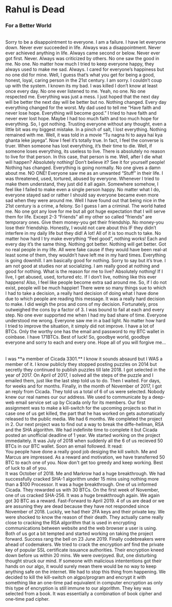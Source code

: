 # Rahul is Dead
### For a Better World
<br>
Sorry to be a disappointment to everyone. I am a failure. I have let everyone down. Never ever succeeded in life. Always was a disappointment. Never ever achieved anything in life. Always came second or below. Never ever got first. Never. Always was criticized by others. No one saw the good in me. No one. No matter how much I tried to keep everyone happy, they always used to make me sad. Always. I cared for everyone’s happiness but no one did for mine. Well, I guess that’s what you get for being a good, honest, loyal, caring person in the 21st century. I am sorry. I couldn’t coup up with the system. I known its my bad. I was killed I don’t know at least once every day. No one ever listened to me. Yeah, no one. No one respected me. Everything was just a mess. I just hoped that the next day will be better the next day will be better but no. Nothing changed. Every day everything changed for the worst. My dad used to tell me “Have faith and never lose hope. Everything will become good.” I tried to have faith and never ever lost hope. Maybe I had too much faith and too much hope for everything. So, I got nothing. Trusting everyone without any thought, even a little bit was my biggest mistake. In a pinch of salt, I lost everything. Nothing remained with me. Well, it was told in a movie “Tu nagna hi to aaya hai kya ghanta leke jayega”. Now I feel it’s totally true. In fact, I feel the converse is truer. When someone has lost everything, it’s their time to die. Well, if someone loses everything, its useless to live. There is absolutely no reason to live for that person. In this case, that person is me. Well, after I die what will happen? Absolutely nothing! Don’t believe it? See it for yourself people! Nothing has changed. Everything is going normally. No one gives a damn about me. NO ONE! Everyone saw me as an unwanted “Stuff” in their life. I was threatened, used, tortured, abused by everyone. Whenever I tried to make them understand, they just did it all again. Somewhere somehow, I feel like I failed to make even a single person happy. No matter what I do, everyone stayed sad or rather I should say everyone became even more sad when they were around me. Well I have found out that being nice in the 21st century is a crime, a felony. So I guess I am a criminal. The world hated me. No one got any love for me but all got huge expectation that I will serve them for life. Except 2-3 “Friends” all my other so called “friends” are temporary ones. Give them money-you get their friendship. No money-you lose their friendship. Honestly, I would not care about this IF they didn’t interfere in my daily life but they did! A lot! All of it is too much to take. No matter how hard I try make everything “Feel good”, nothing works! Each and every day it’s the same thing. Nothing got better. Nothing will get better. Got no real people in my life. All were fake cause if they would have been real-at least some of them, they wouldn’t have left me in my hard times. Everything is going downhill. I am basically good for nothing. Sorry to say but it’s true. I am not good at studies nor at socializing. I am really good at nothing and good for nothing.  What is the reason for me to live? Absolutely nothing! If I live, I get abused, used, tortured etc. If I don’t live, nothing like this ever happens! Also, I feel like people become extra sad around me. So, if I do not exist, people will be much happier! There were so many things sue to which I had to take a decision, a really hard decision of doing what I have done due to which people are reading this message. It was a really hard decision to make. I did weigh the pros and cons of my decision. Fortunately, pros outweighed the cons by a factor of 3. I was bound to fail at each and every step. No one ever supported me when I had my bad share of time. Everyone understood me wrong. Everyone saw me in a bad light. No matter how hard I tried to improve the situation, it simply did not improve. I have a lot of BTCs. Only the worthy one has the email and password to my BTC wallet in coinbase. I have 171BTCs. Best of luck! So, goodbye world, goodbye everyone and sorry to each and every one. Hope all of you will forgive me...
<br>
<br>
<br>
I was **a member of Cicada 3301.** I know it sounds absaurd but I WAS a member of it. I know publicly they stopped posting puzzles on 2014 but secretly they continued to publish puzzles till late 2018. I got selected in the year of 2017. On April of 2017, I solved all the steps of the puzzle and I emailed them, just like the last step told us to do. Then I waited. For days, for weeks and for months. Finally, in the month of November of 2017, I got an reply from Cicada. They told us a total of 6 of us were selected. Nobody knew our real names our our address. We used to communicate by a deep-web email service set up by Cicada only for its members. Our first assignment was to make a kill-switch for the upcoming projects so that in case one of us get killed, the part that he has worked on gets automatically released to the public media. We had 6 months. We completed the project in 2. Our next project was to find out a way to break the diffe-hellman, RSA and the SHA algorithm. We had indefinite time to complete it but Cicada posted an unofficial deadline of 1 year. We started working on the project immedaitely. It was July of 2018 when suddenly all the 6 of us recieved 50 BTCs in our BTC wallet. Soon an email followed. It read:
<br>
You people have done a really good job desiging the kill switch. Me and Marcus are impressed. As a reward and motivation, we have transferred 50 BTC to each one of you. Now don't get too greedy and keep working. Best of luck to all of you.
<br>
It was October of 2018. Me and Markrow had a huge breakthrough. We had successfully cracked SHA-1 algorithm under 15 mins using nothing more than a $100 Processor. It was a huge breakthrough. One of us informed Cicada. They rewarded us with 30 BTCs. On the first week of November, one of us cracked SHA-256. It was a huge breakthrough again. We again got 30 BTC as a reward. Fast-Forward to April 2019. 4 of us are dead or we are assuning they are dead because they have not responded since November of 2018. Luckily, we had their 2FA keys and their private key. We were shocked to know the reason of their death. They actually came really close to cracking the RSA algorithm that is used in encrypting communications between website and the web browser a user is using. Both of us got a bit tempted and started working on taking the project forward. Success rang the bell on 23 June 2019. Finally codebreakers were ahead of codemakers. We tried to crack the encryption anf find the private key of popular SSL certificate issuance authorities. Their encryption kneed down before us within 20 mins. We were overjoyed. But, one disturbing thought struck our mind. If someone with malicious intententions got their hands on our algo, it would surely mean there would be no way to keep anything safe on the internet. We had to stop this thing from happening. We decided to kill the kill-switch on algpo/program and encrypt it with something like an one-time pad equivalent in computer encryption as only this type of encryption is still immune to our algorithm. They key was selected from a book. It was essentially a combination of book cipher and one-time pad cipher.
